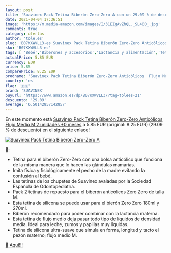 ```yaml
---
layout: post
title: 'Suavinex Pack Tetina Biberón Zero-Zero A con un 29.09 % de descuento'
date: 2021-04-04 17:36:51
image: 'https://m.media-amazon.com/images/I/31EIgAvZhQL._SL400_.jpg'
comments: true
category: ofertas
author: 'tole.es'
slug: 'B07KXWVLL3-es Suavinex Pack Tetina Biberón Zero-Zero Anticólicos Flujo...'
sku: 'B07KXWVLL3-es'
tags: [ 'Bebé','Biberones y accesorios','Lactancia y alimentación','Tetinas para biberón','biberón','suavinex', ]
actualPrice: 5.85 EUR
currency: EUR
price: 5.85
comparePrice: 8.25 EUR
prodname: 'Suavinex Pack Tetina Biberón Zero-Zero Anticólicos  Flujo Medio  M   2 unidades  +0 meses'
country: 'es'
flag: '🇪🇸'
brand: 'SUAVINEX'
buyurl: 'https://www.amazon.es/dp/B07KXWVLL3/?tag=tolees-21'
descuento: '29.09'
average: '6.50142857142857'
---
```


En este momento está [Suavinex Pack Tetina Biberón Zero-Zero Anticólicos  Flujo Medio  M   2 unidades  +0 meses](https://www.amazon.es/dp/B07KXWVLL3/?tag=tolees-21) a 5.85 EUR (original: 8.25 EUR) (29.09 %  de descuento) en el siguiente enlace!

[![Suavinex Pack Tetina Biberón Zero-Zero A](https://m.media-amazon.com/images/I/31EIgAvZhQL._SL400_.jpg)](https://www.amazon.es/dp/B07KXWVLL3/?tag=tolees-21)

🔎:

- Tetina para el biberón Zero-Zero con una bolsa anticólico que funciona de la misma manera que lo hacen las glándulas mamarias.
- Imita física y fisiológicamente el pecho de la madre evitando la confusión al bebé.
- Las tetinas de los chupetes de Suavinex avaladas por la Sociedad Española de Odontopediatría.
- Pack 2 tetinas de repuesto para el biberón anticólicos Zero Zero de talla M.
- Esta tetina de silicona se puede usar para el bierón Zero Zero 180ml y 270ml.
- Biberón recomendado para poder combinar con la lactancia materna.
- Esta tetina de flujo medio deja pasar todo tipo de líquidos de densidad media. Ideal para leche, zumos y papillas muy líquidas.
- Tetina de silicona ultra-suave que simula en forma, longitud y tacto el pezón materno; flujo medio M.

[🛒 Aquí!!!](https://www.amazon.es/dp/B07KXWVLL3/?tag=tolees-21)
